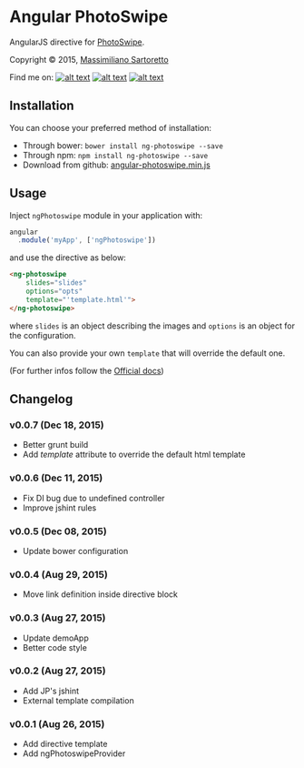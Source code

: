 # Angular PhotoSwipe

AngularJS directive for [PhotoSwipe](http://photoswipe.com/).

Copyright © 2015, [Massimiliano Sartoretto](mailto:massimilianosartoretto@gmail.com)

Find me on:
[![alt text][1.1]][1]
[![alt text][2.1]][2]
[![alt text][6.1]][6]

[1.1]: http://i.imgur.com/tXSoThF.png (twitter icon with padding)
[2.1]: http://i.imgur.com/P3YfQoD.png (facebook icon with padding)
[6.1]: http://i.imgur.com/0o48UoR.png (github icon with padding)

[1]: http://www.twitter.com/___Sarto
[2]: http://www.facebook.com/profile.php?id=1549402605
[6]: http://www.github.com/m00s

Installation
------------

You can choose your preferred method of installation:
* Through bower: `bower install ng-photoswipe --save`
* Through npm: `npm install ng-photoswipe --save`
* Download from github: [angular-photoswipe.min.js](https://github.com/m00s/angular-photoswipe/blob/master/angular-photoswipe.min.js)

Usage
------
Inject `ngPhotoswipe` module in your application with:

``` js
angular
  .module('myApp', ['ngPhotoswipe'])
```

and use the directive as below:

``` html
<ng-photoswipe
    slides="slides"
    options="opts"
    template="'template.html'">
</ng-photoswipe>
```

where `slides` is an object describing the images and `options` is an object for the configuration.

You can also provide your own `template` that will override the default one.

(For further infos follow the [Official docs](http://photoswipe.com/documentation/options.html))

Changelog
------
### v0.0.7 (Dec 18, 2015)
* Better grunt build
* Add *template* attribute to override the default html template

### v0.0.6 (Dec 11, 2015)
* Fix DI bug due to undefined controller
* Improve jshint rules

### v0.0.5 (Dec 08, 2015)
* Update bower configuration

### v0.0.4 (Aug 29, 2015)
* Move link definition inside directive block

### v0.0.3 (Aug 27, 2015)

* Update demoApp
* Better code style

### v0.0.2 (Aug 27, 2015)

* Add JP's jshint
* External template compilation

### v0.0.1 (Aug 26, 2015)

* Add directive template
* Add ngPhotoswipeProvider
